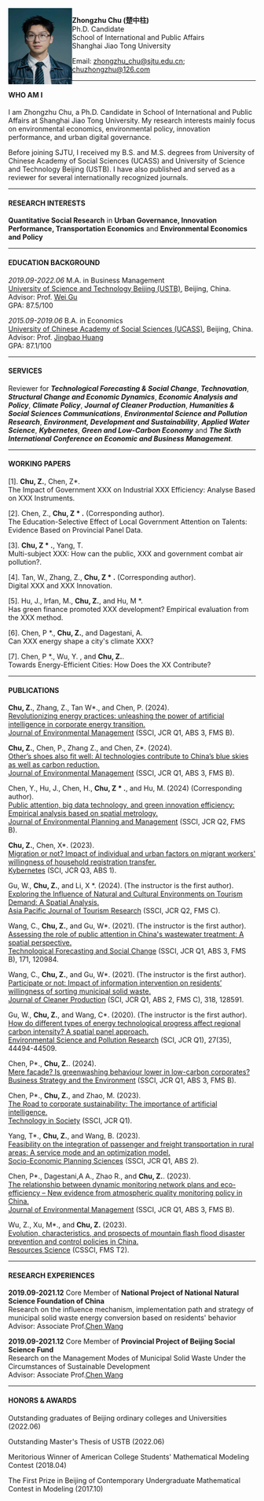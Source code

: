 <img align="left" src="./帅柱柱.jpg" width = '130' height ='155'>

**Zhongzhu Chu (楚中柱)**  
Ph.D. Candidate  
School of International and Public Affairs  
Shanghai Jiao Tong University


Email: <zhongzhu_chu@sjtu.edu.cn>; <chuzhongzhu@126.com>

---
#### WHO AM I

I am Zhongzhu Chu, a Ph.D. Candidate in School of International and Public Affairs at Shanghai Jiao Tong University. My research interests mainly focus on environmental economics, environmental policy, innovation performance, and urban digital governance.

Before joining SJTU, I received my B.S. and M.S. degrees from University of Chinese Academy of Social Sciences (UCASS) and University of Science and Technology Beijing (USTB). I have also published and served as a reviewer for several internationally recognized journals.

---
#### RESEARCH INTERESTS

**Quantitative Social Research** in **Urban Governance, Innovation Performance, Transportation Economics** and **Environmental Economics and Policy**
  
---
#### EDUCATION BACKGROUND

*2019.09-2022.06* M.A. in Business Management  
[University of Science and Technology Beijing (USTB)](https://en.ustb.edu.cn/), Beijing, China.   
Advisor: Prof. [Wei Gu](https://sem.ustb.edu.cn/szll/szdw/xk/gsglxa/gwa/index.htm)  
GPA: 87.5/100

*2015.09-2019.06* B.A. in Economics  
[University of Chinese Academy of Social Sciences (UCASS)](https://www.ucass.edu.cn/), Beijing, China.  
Advisor: Prof. [Jingbao Huang](https://se.ucass.edu.cn/info/1098/1988.htm)  
GPA: 87.1/100

---
#### SERVICES

Reviewer for ***Technological Forecasting & Social Change***, ***Technovation***, ***Structural Change and Economic Dynamics***, ***Economic Analysis and Policy***, ***Climate Policy***, ***Journal of Cleaner Production***, ***Humanities & Social Sciences Communications***, ***Environmental Science and Pollution Research***, ***Environment, Development and Sustainability***, ***Applied Water Science***, ***Kybernetes***, ***Green and Low-Carbon Economy*** and ***The Sixth International Conference on Economic and Business Management***.

---
#### WORKING PAPERS
[1]. **Chu, Z.**, Chen, Z*.   
The Impact of Government XXX on Industrial XXX Efficiency: Analyse Based on XXX Instruments.

[2]. Chen, Z., **Chu, Z * .**  (Corresponding author).  
The Education-Selective Effect of Local Government Attention on Talents: Evidence Based on Provincial Panel Data.

[3]. **Chu, Z * .**, Yang, T.  
Multi-subject XXX: How can the public, XXX and government combat air pollution?.

[4]. Tan, W., Zhang, Z., **Chu, Z * .**  (Corresponding author).  
Digital XXX and XXX Innovation.

[5]. Hu, J., Irfan, M., **Chu, Z.**, and Hu, M *.   
Has green finance promoted XXX development? Empirical evaluation from the XXX method.

[6]. Chen, P *., **Chu, Z.**, and Dagestani, A.   
Can XXX energy shape a city's climate XXX?

[7]. Chen, P *., Wu, Y. , and **Chu, Z.**.   
Towards Energy-Efficient Cities: How Does the XX Contribute?

---
#### PUBLICATIONS
**Chu, Z.**, Zhang, Z., Tan W*., and Chen, P. (2024).  
[Revolutionizing energy practices: unleashing the power of artificial intelligence in corporate energy transition.](https://doi.org/10.1016/j.jenvman.2024.120806)  
[Journal of Environmental Management](https://www.sciencedirect.com/journal/journal-of-environmental-management) (SSCI, JCR Q1, ABS 3, FMS B).  

**Chu, Z.**, Chen, P., Zhang Z., and Chen, Z*. (2024).  
[Other’s shoes also fit well: AI technologies contribute to China’s blue skies as well as carbon reduction.](https://www.sciencedirect.com/science/article/pii/S0301479724001579?dgcid=coauthor)  
[Journal of Environmental Management](https://www.sciencedirect.com/journal/journal-of-environmental-management) (SSCI, JCR Q1, ABS 3, FMS B).  

Chen, Y.,  Hu, J., Chen, H., **Chu, Z * .**, and Hu, M.  (2024) (Corresponding author).  
[Public attention, big data technology, and green innovation efficiency: Empirical analysis based on spatial metrology.](https://www.tandfonline.com/doi/full/10.1080/09640568.2023.2298249)  
[Journal of Environmental Planning and Management](https://www.tandfonline.com/journals/cjep20) (SSCI, JCR Q2, FMS B).  

**Chu, Z.**, Chen, X*. (2023).  
[Migration or not? Impact of individual and urban factors on migrant workers' willingness of household registration transfer.](https://www.emerald.com/insight/content/doi/10.1108/K-03-2023-0421/full/html#abstract)   
[Kybernetes](https://www.emeraldgrouppublishing.com/journal/k) (SCI, JCR Q3, ABS 1).  

Gu, W., **Chu, Z.**, and Li, X *. (2024). (The instructor is the first author).  
[Exploring the Influence of Natural and Cultural Environments on Tourism Demand: A Spatial Analysis.](https://doi.org/10.1080/10941665.2024.2333499)  
[Asia Pacific Journal of Tourism Research](https://www.tandfonline.com/journals/rapt20) (SSCI, JCR Q2, FMS C).

Wang, C., **Chu, Z.**, and Gu, W*. (2021). (The instructor is the first author).  
[Assessing the role of public attention in China's wastewater treatment: A spatial perspective.](https://www.sciencedirect.com/science/article/pii/S0040162521004169)  
[Technological Forecasting and Social Change](https://www.sciencedirect.com/journal/technological-forecasting-and-social-change) (SSCI, JCR Q1, ABS 3, FMS B), 171, 120984.    

Wang, C., **Chu, Z.**, and Gu, W*. (2021). (The instructor is the first author).  
[Participate or not: Impact of information intervention on residents’ willingness of sorting municipal solid waste.](https://www.sciencedirect.com/science/article/pii/S0959652621027967)  
[Journal of Cleaner Production](https://www.journals.elsevier.com/journal-of-cleaner-production) (SCI, JCR Q1, ABS 2, FMS C), 318, 128591.  

Gu, W., **Chu, Z.**, and Wang, C*. (2020). (The instructor is the first author).  
[How do different types of energy technological progress affect regional carbon intensity? A spatial panel approach.](https://link.springer.com/article/10.1007/s11356-020-10327-9)  
[Environmental Science and Pollution Research](https://www.springer.com/journal/11356/) (SCI, JCR Q1), 27(35), 44494-44509.

Chen, P*., **Chu, Z.**. (2024).  
[Mere facade? Is greenwashing behaviour lower in low-carbon corporates?](https://onlinelibrary.wiley.com/doi/10.1002/bse.3701)  
[Business Strategy and the Environment](https://onlinelibrary.wiley.com/journal/10990836) (SSCI, JCR Q1, ABS 3, FMS B).  

Chen, P*., **Chu, Z.**, and Zhao, M. (2023).  
[The Road to corporate sustainability: The importance of artificial intelligence.](https://www.sciencedirect.com/science/article/pii/S0160791X23002452)  
[Technology in Society](https://www.sciencedirect.com/journal/technology-in-society) (SSCI, JCR Q1).  

Yang, T*., **Chu, Z.**, and Wang, B. (2023).  
[Feasibility on the integration of passenger and freight transportation in rural areas: A service mode and an optimization model.](https://www.sciencedirect.com/science/article/pii/S0038012123001775?dgcid=author)  
[Socio-Economic Planning Sciences](https://www.sciencedirect.com/journal/socio-economic-planning-sciences) (SSCI, JCR Q1, ABS 2).  

Chen, P*., Dagestani,A A., Zhao R., and **Chu, Z.**. (2023).  
[The relationship between dynamic monitoring network plans and eco-efficiency – New evidence from atmospheric quality monitoring policy in China.](https://www.sciencedirect.com/science/article/pii/S0301479723020856?dgcid=coauthor)  
[Journal of Environmental Management](https://www.sciencedirect.com/journal/journal-of-environmental-management) (SSCI, JCR Q1, ABS 3, FMS B).  

Wu, Z., Xu, M*., and **Chu, Z.** (2023).  
[Evolution, characteristics, and prospects of mountain flash flood disaster prevention and control policies in China.](https://kns.cnki.net/kcms2/article/abstract?v=3uoqIhG8C44YLTlOAiTRKu87-SJxoEJutOehf2D0XouCH-lhM6pGz4Mq31LwbJBB4cIPUKKo_3gEcpU9zYjCK-rCtGBkg28a&uniplatform=NZKPT)  
[Resources Science](http://www.resci.cn/CN/1007-7588/home.shtml) (CSSCI, FMS T2).       

---
#### RESEARCH EXPERIENCES

**2019.09-2021.12** Core Member of **National Project of National Natural Science Foundation of China**  
Research on the influence mechanism, implementation path and strategy of municipal solid waste energy conversion based on residents' behavior  
Advisor: Associate Prof.[Chen Wang](https://sem.ustb.edu.cn/szll/szdw/szm/W/wc/index.htm)

**2019.09-2021.12** Core Member of **Provincial Project of Beijing Social Science Fund**  
Research on the Management Modes of Municipal Solid Waste Under the Circumstances of Sustainable Development  
Advisor: Associate Prof.[Chen Wang](https://sem.ustb.edu.cn/szll/szdw/szm/W/wc/index.htm)

---
#### HONORS & AWARDS

Outstanding graduates of Beijing ordinary colleges and Universities (2022.06)

Outstanding Master's Thesis of USTB (2022.06)

Meritorious Winner of American College Students' Mathematical Modeling Contest (2018.04)

The First Prize in Beijing of Contemporary Undergraduate Mathematical Contest in Modeling (2017.10)
